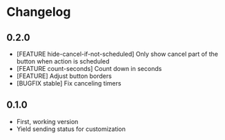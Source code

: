 Changelog
=========

## 0.2.0

- [FEATURE hide-cancel-if-not-scheduled] Only show cancel part of the button when action is scheduled
- [FEATURE count-seconds] Count down in seconds
- [FEATURE] Adjust button borders
- [BUGFIX stable] Fix canceling timers

## 0.1.0

- First, working version
- Yield sending status for customization
